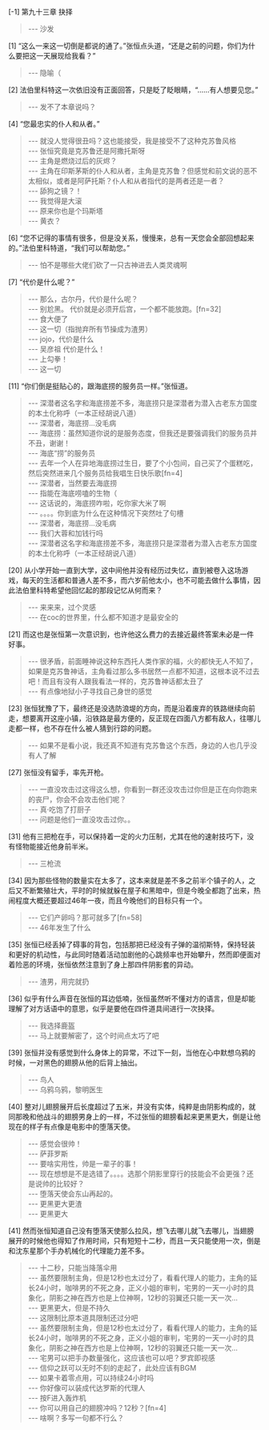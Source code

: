 
[-1] 第九十三章 抉择
>--- 沙发<br>

[1] “这么一来这一切倒是都说的通了。”张恒点头道，“还是之前的问题，你们为什么要把这一天展现给我看？”
>--- 隐喻（<br>

[2] 法伯里科特这一次依旧没有正面回答，只是眨了眨眼睛，“……有人想要见您。”
>--- 发不了本章说吗？<br>

[4] “您最忠实的仆人和从者。”
>--- 就没人觉得很丑吗？这也能接受，我是接受不了这种克苏鲁风格<br>
>--- 张恒究竟是克苏鲁还是阿撒托斯呀<br>
>--- 主角是燃烧过后的灰烬？<br>
>--- 主角在印斯茅斯的仆人和从者，主角是克苏鲁？但感觉和前文说的恶不太相似，或者是阿萨托斯？仆人和从者指代的是两者还是一者？<br>
>--- 舔狗之镜？！<br>
>--- 我觉得是大滚<br>
>--- 原来你也是个玛斯塔<br>
>--- 黄衣？<br>

[6] “您不记得的事情有很多，但是没关系，慢慢来，总有一天您会全部回想起来的。”法伯里科特道，“我们可以帮助您。”
>--- 怕不是哪些大佬们砍了一只古神进去人类灵魂啊<br>

[7] “代价是什么呢？”
>--- 那么，古尔丹，代价是什么呢？<br>
>--- 别尬黑。
代价就是必须开后宫，一个都不能放跑。[fn=32]<br>
>--- 食大便了<br>
>--- 这一切（指抛弃所有节操成为渣男）<br>
>--- jojo，代价是什么<br>
>--- 吴彦祖 代价是什么！<br>
>--- 上勾拳！<br>
>--- 这一切<br>

[11] “你们倒是挺贴心的，跟海底捞的服务员一样。”张恒道。
>--- 深潜者这名字和海底捞差不多，海底捞只是深潜者为潜入古老东方国度的本土化称呼（一本正经胡说八道）<br>
>--- 深潜者，海底捞…没毛病<br>
>--- 海底捞：虽然知道你说的是服务态度，但我还是要强调我们的服务员并不丑，谢谢！<br>
>--- 海底“捞”的服务员<br>
>--- 去年一个人在异地海底捞过生日，要了个小包间，自己买了个蛋糕吃，然后突然进来几个服务员给我唱生日快乐歌[fn=4]<br>
>--- 深潜者，当然要去海底捞<br>
>--- 指能在海底唠嗑的生物（<br>
>--- 这话说的，海底捞咋啦，吃你家大米了啊<br>
>--- 。。。。你到底为什么在这种情况下突然吐了句槽<br>
>--- 深潜者，海底捞…没毛病<br>
>--- 我们大蓉和加钱行吗<br>
>--- 深潜者这名字和海底捞差不多，海底捞只是深潜者为潜入古老东方国度的本土化称呼（一本正经胡说八道）<br>

[20] 从小学开始一直到大学，这中间他并没有经历过失忆，直到被卷入这场游戏，每天的生活都和普通人差不多，而六岁前他太小，也不可能去做什么事情，因此法伯里科特希望他回忆起的那段记忆从何而来？
>--- 来来来，过个灵感<br>
>--- 在coc的世界里，什么都不知道才是最安全的<br>

[21] 而这也是张恒第一次意识到，也许他这么费力的去接近最终答案未必是一件好事。
>--- 很矛盾，前面睡神说这种东西托人类作家的福，火的都快无人不知了，如果是克苏鲁神话，主角看过那么多书居然一点都不知道，这根本说不过去吧！而且有没有人跟我看法一样的，克苏鲁神话都太丑了<br>
>--- 有点像地狱小子寻找自己身世的感觉<br>

[23] 张恒犹豫了下，最终还是没选防浪堤的方向，而是沿着废弃的铁路继续向前走，想要离开这座小镇，沿铁路是最方便的，反正现在四面八方都有敌人，往哪儿走都一样，也不存在什么被人猜到行踪的问题。
>--- 如果不是看小说，我还真不知道有克苏鲁这个东西，身边的人也几乎没有人了解<br>

[27] 张恒没有留手，率先开枪。
>--- 一直没攻击过这得这么想，你看到一群还没攻击过你但是正在向你跑来的丧尸，你会不会攻击他们呢？<br>
>--- 真·吃饱了打厨子<br>
>--- 问题是他们一直没攻击过你。。<br>

[31] 他有三把枪在手，可以保持着一定的火力压制，尤其在他的速射技巧下，没有怪物能接近他身前半米。
>--- 三枪流<br>

[34] 因为那些怪物的数量实在太多了，这本来就是差不多之前半个镇子的人，之后又不断繁殖壮大，平时的时候就躲在屋子和黑暗中，但是今晚全都跑了出来，热闹程度大概还要超过46年一夜，而且今晚他们的目标只有一个。
>--- 它们产卵吗？那可就多了[fn=58]<br>
>--- 46年发生了什么<br>

[35] 张恒已经丢掉了碍事的背包，包括那把已经没有子弹的温彻斯特，保持轻装和更好的机动性，与此同时随着活动加剧他的心跳频率也开始攀升，然而即便面对着险恶的环境，张恒依然注意到了身上那四件阴影套的异动。
>--- 渣男，用完就扔<br>

[36] 似乎有什么声音在张恒的耳边低喃，张恒虽然听不懂对方的语言，但是却能理解了对方话语中的意思，似乎是要他在四件道具间进行一次抉择。
>--- 我选择鹿盔<br>
>--- 马上就要解密了，这个时间点太巧了吧<br>

[39] 张恒并没有感觉到什么身体上的异常，不过下一刻，当他在心中默想乌鸦的时候，一对黑色的翅膀从他的后背上抽出。
>--- 鸟人<br>
>--- 乌鸦乌鸦，黎明医生<br>

[40] 整对儿翅膀展开后长度超过了五米，并没有实体，纯粹是由阴影构成的，就同那晚和他战斗的翅膀男身上的一样，不过张恒的翅膀看起来更黑更大，倒是让他现在的样子有点像是电影中的堕落天使。
>--- 感觉会很帅！<br>
>--- 萨菲罗斯<br>
>--- 要啥实用性，帅是一辈子的事！<br>
>--- 现在想想是不是选错了。。。。选那个阴影里穿行的技能会不会更强？还是说帅的比较好？<br>
>--- 堕落天使会东山再起的。<br>
>--- 更黑更大更渣<br>
>--- 更黑更大<br>

[41] 然而张恒知道自己没有堕落天使那么拉风，想飞去哪儿就飞去哪儿，当翅膀展开的时候他也得知了作用时间，只有短短十二秒，而且一天只能使用一次，倒是和沈东星那个手办机械化的代理能力差不多。
>--- 十二秒，只能当降落伞用<br>
>--- 虽然要限制主角，但是12秒也太过分了，看看代理人的能力，主角的延长24小时，咖啡男的不死之身，正义小姐的审判，宅男的一天一小时的具象化，阴影之神在西方也是上位神啊，12秒的羽翼还只能一天一次…<br>
>--- 更黑更大，但是不持久<br>
>--- 这限制比原本道具限制还过分吧<br>
>--- 虽然要限制主角，但是12秒也太过分了，看看代理人的能力，主角的延长24小时，咖啡男的不死之身，正义小姐的审判，宅男的一天一小时的具象化，阴影之神在西方也是上位神啊，12秒的羽翼还只能一天一次…<br>
>--- 宅男可以把手办数量强化，这应该也可以吧？罗宾即视感<br>
>--- 信仰之跃可以无时不刻的走起了，此处应该有BGM<br>
>--- 如果卡着零点用，可以持续24小时吗<br>
>--- 你好像可以装成代达罗斯的代理人<br>
>--- 按F进入轰炸机<br>
>--- 你可以用自己的翅膀冲吗？12秒？[fn=4]<br>
>--- 啥啊？多写一句都不行么？<br>

